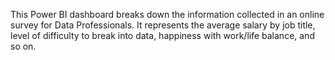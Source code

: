 This Power BI dashboard breaks down the information collected in an online survey for Data Professionals. It represents the average salary by job title, level of difficulty to break into data, happiness with work/life balance, and so on.
